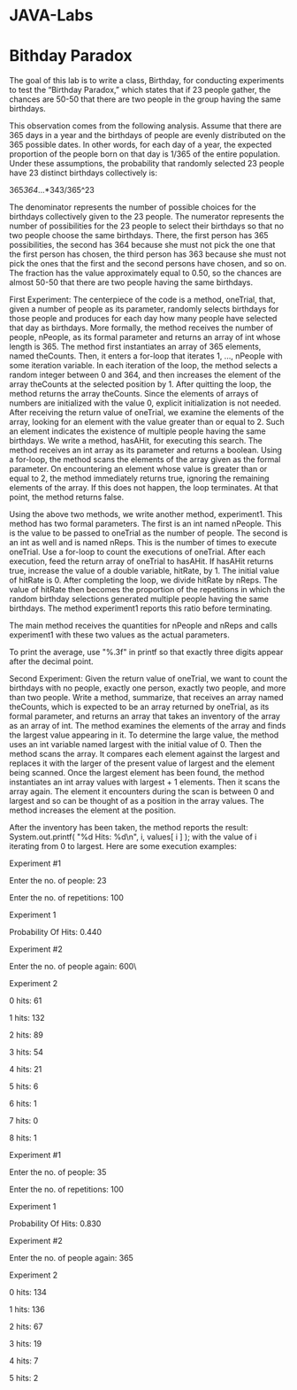 # JAVA-Labs
# Bithday Paradox
The goal of this lab is to write a class, Birthday, for conducting experiments to test the
“Birthday Paradox,” which states that if 23 people gather, the chances are 50-50 that there are
two people in the group having the same birthdays.

This observation comes from the following analysis. Assume that there are 365 days in a year
and the birthdays of people are evenly distributed on the 365 possible dates. In other words, for
each day of a year, the expected proportion of the people born on that day is 1/365 of the entire
population. Under these assumptions, the probability that randomly selected 23 people have 23
distinct birthdays collectively is:

365*364*...*343/365^23

The denominator represents the number of possible choices for the birthdays collectively given to
the 23 people. The numerator represents the number of possibilities for the 23 people to select
their birthdays so that no two people choose the same birthdays. There, the first person has 365
possibilities, the second has 364 because she must not pick the one that the first person has chosen,
the third person has 363 because she must not pick the ones that the first and the second persons
have chosen, and so on. The fraction has the value approximately equal to 0.50, so the chances are
almost 50-50 that there are two people having the same birthdays.

First Experiment:
The centerpiece of the code is a method, oneTrial, that, given a number of people as its parameter,
randomly selects birthdays for those people and produces for each day how many people
have selected that day as birthdays. More formally, the method receives the number of people,
nPeople, as its formal parameter and returns an array of int whose length is 365. The method first
instantiates an array of 365 elements, named theCounts. Then, it enters a for-loop that iterates
1, ..., nPeople with some iteration variable. In each iteration of the loop, the method selects a
random integer between 0 and 364, and then increases the element of the array theCounts at the
selected position by 1. After quitting the loop, the method returns the array theCounts. Since the
elements of arrays of numbers are initialized with the value 0, explicit initialization is not needed.
After receiving the return value of oneTrial, we examine the elements of the array, looking for
an element with the value greater than or equal to 2. Such an element indicates the existence of
multiple people having the same birthdays. We write a method, hasAHit, for executing this search.
The method receives an int array as its parameter and returns a boolean. Using a for-loop,
the method scans the elements of the array given as the formal parameter. On encountering an
element whose value is greater than or equal to 2, the method immediately returns true, ignoring
the remaining elements of the array. If this does not happen, the loop terminates. At that point,
the method returns false.

Using the above two methods, we write another method, experiment1. This method has two
formal parameters. The first is an int named nPeople. This is the value to be passed to oneTrial
as the number of people. The second is an int as well and is named nReps. This is the number
of times to execute oneTrial. Use a for-loop to count the executions of oneTrial. After each
execution, feed the return array of oneTrial to hasAHit. If hasAHit returns true, increase the
value of a double variable, hitRate, by 1. The initial value of hitRate is 0. After completing
the loop, we divide hitRate by nReps. The value of hitRate then becomes the proportion of the
repetitions in which the random birthday selections generated multiple people having the same
birthdays. The method experiment1 reports this ratio before terminating.

The main method receives the quantities for nPeople and nReps and calls experiment1 with
these two values as the actual parameters.

To print the average, use "%.3f" in printf so that exactly three digits appear after the decimal
point.

Second Experiment:
Given the return value of oneTrial, we want to count the birthdays with no people, exactly one
person, exactly two people, and more than two people. Write a method, summarize, that receives
an array named theCounts, which is expected to be an array returned by oneTrial, as its formal
parameter, and returns an array that takes an inventory of the array as an array of int. The method
examines the elements of the array and finds the largest value appearing in it. To determine the
large value, the method uses an int variable named largest with the initial value of 0. Then the
method scans the array. It compares each element against the largest and replaces it with the
larger of the present value of largest and the element being scanned. Once the largest element
has been found, the method instantiates an int array values with largest + 1 elements. Then
it scans the array again. The element it encounters during the scan is between 0 and largest and
so can be thought of as a position in the array values. The method increases the element at the
position.

After the inventory has been taken, the method reports the result:
System.out.printf( "\%d Hits: \%d\n", i, values[ i ] );
with the value of i iterating from 0 to largest.
Here are some execution examples:

Experiment #1

Enter the no. of people: 23

Enter the no. of repetitions: 100

Experiment 1

Probability Of Hits: 0.440

Experiment #2

Enter the no. of people again: 600\

Experiment 2

0 hits: 61

1 hits: 132

2 hits: 89

3 hits: 54

4 hits: 21

5 hits: 6

6 hits: 1

7 hits: 0

8 hits: 1

Experiment #1

Enter the no. of people: 35

Enter the no. of repetitions: 100

Experiment 1

Probability Of Hits: 0.830

Experiment #2

Enter the no. of people again: 365

Experiment 2

0 hits: 134

1 hits: 136

2 hits: 67

3 hits: 19

4 hits: 7

5 hits: 2
